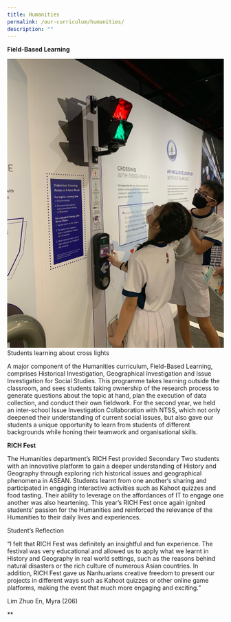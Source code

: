 ```yaml
---
title: Humanities
permalink: /our-curriculum/humanities/
description: ""
---
```

**Field-Based Learning**

![](/images/LTA.jpeg)
Students learning about cross lights



A major component of the Humanities curriculum, Field-Based Learning, comprises Historical Investigation, Geographical Investigation and Issue Investigation for Social Studies. This programme takes learning outside the classroom, and sees students taking ownership of the research process to generate questions about the topic at hand, plan the execution of data collection, and conduct their own fieldwork. For the second year, we held an inter-school Issue Investigation Collaboration with NTSS, which not only deepened their understanding of current social issues, but also gave our students a unique opportunity to learn from students of different backgrounds while honing their teamwork and organisational skills.

**RICH Fest**

The Humanities department’s RICH Fest provided Secondary Two students with an innovative platform to gain a deeper understanding of History and Geography through exploring rich historical issues and geographical phenomena in ASEAN. Students learnt from one another‘s sharing and participated in engaging interactive activities such as Kahoot quizzes and food tasting. Their ability to leverage on the affordances of IT to engage one another was also heartening. This year’s RICH Fest once again ignited students’ passion for the Humanities and reinforced the relevance of the Humanities to their daily lives and experiences.

Student’s Reflection

“I felt that RICH Fest was definitely an insightful and fun experience. The festival was very educational and allowed us to apply what we learnt in History and Geography in real world settings, such as the reasons behind natural disasters or the rich culture of numerous Asian countries. In addition, RICH Fest gave us Nanhuarians creative freedom to present our projects in different ways such as Kahoot quizzes or other online game platforms, making the event that much more engaging and exciting.” 

Lim Zhuo En, Myra (206)

  
  
**